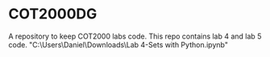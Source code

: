 # COT2000DG
A repository to keep COT2000 labs code.
This repo contains lab 4 and lab 5 code.
"C:\Users\Daniel\Downloads\Lab 4-Sets with Python.ipynb"
